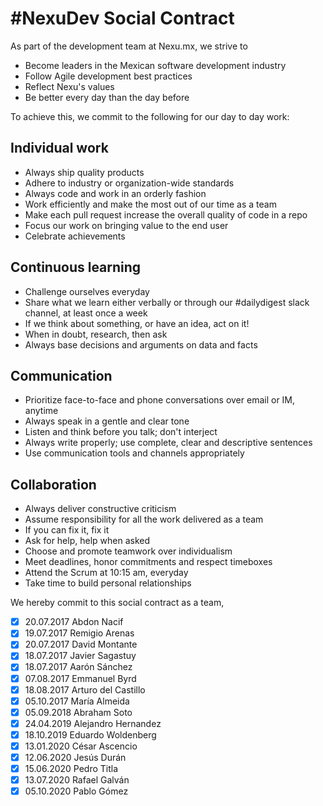 # #NexuDev Social Contract

As part of the development team at Nexu.mx, we strive to
* Become leaders in the Mexican software development industry
* Follow Agile development best practices
* Reflect Nexu's values
* Be better every day than the day before

To achieve this, we commit to the following for our day to day work:

## Individual work
* Always ship quality products
* Adhere to industry or organization-wide standards
* Always code and work in an orderly fashion
* Work efficiently and make the most out of our time as a team
* Make each pull request increase the overall quality of code in a repo
* Focus our work on bringing value to the end user
* Celebrate achievements

## Continuous learning
* Challenge ourselves everyday
* Share what we learn either verbally or through our #dailydigest slack channel, at least once a week
* If we think about something, or have an idea, act on it!
* When in doubt, research, then ask
* Always base decisions and arguments on data and facts

## Communication
* Prioritize face-to-face and phone conversations over email or IM, anytime
* Always speak in a gentle and clear tone
* Listen and think before you talk; don't interject
* Always write properly; use complete, clear and descriptive sentences
* Use communication tools and channels appropriately

## Collaboration
* Always deliver constructive criticism
* Assume responsibility for all the work delivered as a team
* If you can fix it, fix it
* Ask for help, help when asked
* Choose and promote teamwork over individualism
* Meet deadlines, honor commitments and respect timeboxes
* Attend the Scrum at 10:15 am, everyday
* Take time to build personal relationships

We hereby commit to this social contract as a team,
- [x] 20.07.2017 Abdon Nacif
- [x] 19.07.2017 Remigio Arenas
- [x] 20.07.2017 David Montante
- [x] 18.07.2017 Javier Sagastuy
- [x] 18.07.2017 Aarón Sánchez
- [x] 07.08.2017 Emmanuel Byrd
- [x] 18.08.2017 Arturo del Castillo
- [x] 05.10.2017 María Almeida
- [x] 05.09.2018 Abraham Soto
- [x] 24.04.2019 Alejandro Hernandez
- [x] 18.10.2019 Eduardo Woldenberg
- [x] 13.01.2020 César Ascencio
- [x] 12.06.2020 Jesús Durán
- [x] 15.06.2020 Pedro Titla
- [x] 13.07.2020 Rafael Galván
- [x] 05.10.2020 Pablo Gómez
